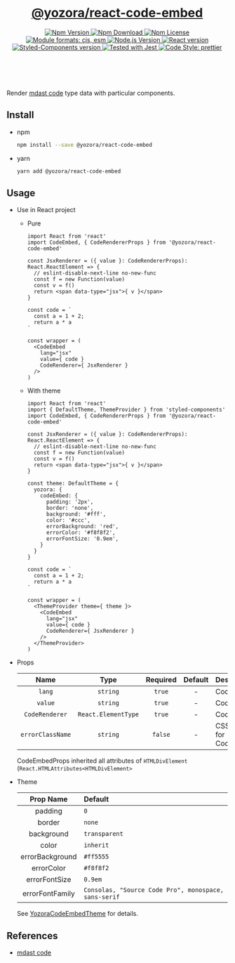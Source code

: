 <header>
  <h1 align="center">
    <a href="https://github.com/guanghechen/yozora-react/tree/master/packages/code#readme">@yozora/react-code-embed</a>
  </h1>
  <div align="center">
    <a href="https://www.npmjs.com/package/@yozora/react-code-embed">
      <img
        alt="Npm Version"
        src="https://img.shields.io/npm/v/@yozora/react-code-embed.svg"
      />
    </a>
    <a href="https://www.npmjs.com/package/@yozora/react-code-embed">
      <img
        alt="Npm Download"
        src="https://img.shields.io/npm/dm/@yozora/react-code-embed.svg"
      />
    </a>
    <a href="https://www.npmjs.com/package/@yozora/react-code-embed">
      <img
        alt="Npm License"
        src="https://img.shields.io/npm/l/@yozora/react-code-embed.svg"
      />
    </a>
    <a href="#install">
      <img
        alt="Module formats: cjs, esm"
        src="https://img.shields.io/badge/module_formats-cjs%2C%20esm-green.svg"
      />
    </a>
    <a href="https://github.com/nodejs/node">
      <img
        alt="Node.js Version"
        src="https://img.shields.io/node/v/@yozora/react-code-embed"
      />
    </a>
    <a href="https://github.com/facebook/react">
      <img
        alt="React version"
        src="https://img.shields.io/npm/dependency-version/@yozora/react-code-embed/peer/react"
      />
    </a>
    <a href="https://github.com/styled-components/styled-components">
      <img
        alt="Styled-Components version"
        src="https://img.shields.io/npm/dependency-version/@yozora/react-code-embed/peer/styled-components"
      />
    </a>
    <a href="https://github.com/facebook/jest">
      <img
        alt="Tested with Jest"
        src="https://img.shields.io/badge/tested_with-jest-9c465e.svg"
      />
    </a>
    <a href="https://github.com/prettier/prettier">
      <img
        alt="Code Style: prettier"
        src="https://img.shields.io/badge/code_style-prettier-ff69b4.svg?style=flat-square"
      />
    </a>
  </div>
</header>
<br/>

Render [mdast code][] type data with particular components.


## Install

* npm

  ```bash
  npm install --save @yozora/react-code-embed
  ```

* yarn

  ```bash
  yarn add @yozora/react-code-embed
  ```

## Usage
  * Use in React project

    - Pure

      ```tsx
      import React from 'react'
      import CodeEmbed, { CodeRendererProps } from '@yozora/react-code-embed'

      const JsxRenderer = ({ value }: CodeRendererProps): React.ReactElement => {
        // eslint-disable-next-line no-new-func
        const f = new Function(value)
        const v = f()
        return <span data-type="jsx">{ v }</span>
      }

      const code = `
        const a = 1 + 2;
        return a * a
      `

      const wrapper = (
        <CodeEmbed
          lang="jsx"
          value={ code }
          CodeRenderer={ JsxRenderer }
        />
      )
      ```

    - With theme

      ```tsx
      import React from 'react'
      import { DefaultTheme, ThemeProvider } from 'styled-components'
      import CodeEmbed, { CodeRendererProps } from '@yozora/react-code-embed'

      const JsxRenderer = ({ value }: CodeRendererProps): React.ReactElement => {
        // eslint-disable-next-line no-new-func
        const f = new Function(value)
        const v = f()
        return <span data-type="jsx">{ v }</span>
      }

      const theme: DefaultTheme = {
        yozora: {
          codeEmbed: {
            padding: '2px',
            border: 'none',
            background: '#fff',
            color: '#ccc',
            errorBackground: 'red',
            errorColor: '#f8f8f2',
            errorFontSize: '0.9em',
          }
        }
      }

      const code = `
        const a = 1 + 2;
        return a * a
      `

      const wrapper = (
        <ThemeProvider theme={ theme }>
          <CodeEmbed
            lang="jsx"
            value={ code }
            CodeRenderer={ JsxRenderer }
          />
        </ThemeProvider>
      )
      ```

  * Props

     Name                       | Type                | Required  | Default | Description
    :--------------------------:|:-------------------:|:---------:|:-------:|:-------------
     `lang`                     | `string`            | `true`    | -       | Code language
     `value`                    | `string`            | `true`    | -       | Code content
     `CodeRenderer`             | `React.ElementType` | `true`    | -       | Code renderer
     `errorClassName`           | `string`            | `false`   | -       | CSS class name for CodeEmbedError

    CodeEmbedProps inherited all attributes of `HTMLDivElement` (`React.HTMLAttributes<HTMLDivElement>`

  * Theme

     Prop Name        | Default
    :----------------:|:----------------------------------------------------
     padding          | `0`
     border           | `none`
     background       | `transparent`
     color            | `inherit`
     errorBackground  | `#ff5555`
     errorColor       | `#f8f8f2`
     errorFontSize    | `0.9em`
     errorFontFamily  | `Consolas, "Source Code Pro", monospace, sans-serif`

    See [YozoraCodeEmbedTheme][] for details.


## References

  - [mdast code][]


[mdast code]: https://github.com/syntax-tree/mdast#code
[YozoraCodeEmbedTheme]: https://github.com/guanghechen/yozora-react/blob/master/packages/code-embed/src/theme.ts
